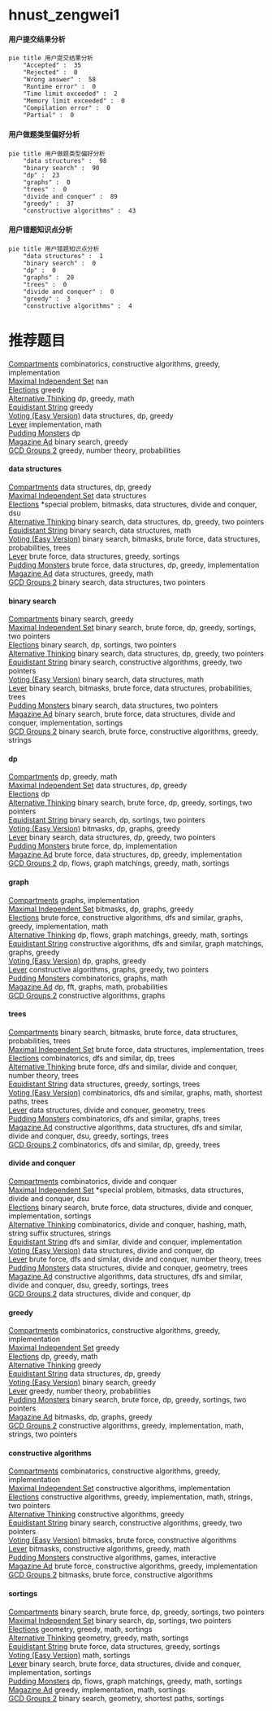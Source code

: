 # hnust_zengwei1
<!-- tabs:start -->
#### **用户提交结果分析**

```mermaid
pie title 用户提交结果分析
    "Accepted" :  35
    "Rejected" :  0
    "Wrong answer" :  58
    "Runtime error" :  0
    "Time limit exceeded" :  2
    "Memory limit exceeded" :  0
    "Compilation error" :  0
    "Partial" :  0
```
#### **用户做题类型偏好分析**

```mermaid
pie title 用户做题类型偏好分析
    "data structures" :  98
    "binary search" :  90
    "dp" :  23
    "graphs" :  0
    "trees" :  0
    "divide and conquer" :  89
    "greedy" :  37
    "constructive algorithms" :  43
```
#### **用户错题知识点分析**

```mermaid
pie title 用户错题知识点分析
    "data structures" :  1
    "binary search" :  0
    "dp" :  0
    "graphs" :  20
    "trees" :  0
    "divide and conquer" :  0
    "greedy" :  3
    "constructive algorithms" :  4
```
<!-- tabs:end -->
# 推荐题目
[Compartments](http://codeforces.com/problemset/problem/356/C)		combinatorics,
                        constructive algorithms,
                        greedy,
                        implementation		  
[Maximal Independent Set](https://codeforces.com/contest/1376/problem/B2)		nan		  
[Elections](https://codeforces.com/contest/1020/problem/C)		greedy		  
[Alternative Thinking](https://codeforces.com/contest/604/problem/C)		dp,
                        greedy,
                        math		  
[Equidistant String](http://codeforces.com/problemset/problem/545/B)		greedy		  
[Voting (Easy Version)](http://codeforces.com/problemset/problem/1251/E1)		data structures,
                        dp,
                        greedy		  
[Lever](http://codeforces.com/problemset/problem/376/A)		implementation,
                        math		  
[Pudding Monsters](http://codeforces.com/problemset/problem/436/D)		dp		  
[Magazine Ad](http://codeforces.com/problemset/problem/803/D)		binary search,
                        greedy		  
[GCD Groups 2](http://codeforces.com/problemset/problem/1198/F)		greedy,
                        number theory,
                        probabilities		  
<!-- tabs:start -->
#### **data structures**
[Compartments](http://codeforces.com/problemset/problem/1251/E1)		data structures,
                        dp,
                        greedy		  
[Maximal Independent Set](http://codeforces.com/problemset/problem/1017/G)		data structures		  
[Elections](http://codeforces.com/problemset/problem/1386/C)		*special problem,
                        bitmasks,
                        data structures,
                        divide and conquer,
                        dsu		  
[Alternative Thinking](http://codeforces.com/problemset/problem/1492/C)		binary search,
                        data structures,
                        dp,
                        greedy,
                        two pointers		  
[Equidistant String](http://codeforces.com/problemset/problem/1490/G)		binary search,
                        data structures,
                        math		  
[Voting (Easy Version)](http://codeforces.com/problemset/problem/1479/D)		binary search,
                        bitmasks,
                        brute force,
                        data structures,
                        probabilities,
                        trees		  
[Lever](http://codeforces.com/problemset/problem/1497/A)		brute force,
                        data structures,
                        greedy,
                        sortings		  
[Pudding Monsters](http://codeforces.com/problemset/problem/1491/C)		brute force,
                        data structures,
                        dp,
                        greedy,
                        implementation		  
[Magazine Ad](http://codeforces.com/problemset/problem/1492/B)		data structures,
                        greedy,
                        math		  
[GCD Groups 2](http://codeforces.com/problemset/problem/1436/E)		binary search,
                        data structures,
                        two pointers		  
#### **binary search**
[Compartments](http://codeforces.com/problemset/problem/803/D)		binary search,
                        greedy		  
[Maximal Independent Set](https://codeforces.com/contest/614/problem/D)		binary search,
                        brute force,
                        dp,
                        greedy,
                        sortings,
                        two pointers		  
[Elections](http://codeforces.com/problemset/problem/253/B)		binary search,
                        dp,
                        sortings,
                        two pointers		  
[Alternative Thinking](http://codeforces.com/problemset/problem/1492/C)		binary search,
                        data structures,
                        dp,
                        greedy,
                        two pointers		  
[Equidistant String](http://codeforces.com/problemset/problem/1463/D)		binary search,
                        constructive algorithms,
                        greedy,
                        two pointers		  
[Voting (Easy Version)](http://codeforces.com/problemset/problem/1490/G)		binary search,
                        data structures,
                        math		  
[Lever](http://codeforces.com/problemset/problem/1479/D)		binary search,
                        bitmasks,
                        brute force,
                        data structures,
                        probabilities,
                        trees		  
[Pudding Monsters](http://codeforces.com/problemset/problem/1436/E)		binary search,
                        data structures,
                        two pointers		  
[Magazine Ad](http://codeforces.com/problemset/problem/1461/D)		binary search,
                        brute force,
                        data structures,
                        divide and conquer,
                        implementation,
                        sortings		  
[GCD Groups 2](http://codeforces.com/problemset/problem/1493/C)		binary search,
                        brute force,
                        constructive algorithms,
                        greedy,
                        strings		  
#### **dp**
[Compartments](https://codeforces.com/contest/604/problem/C)		dp,
                        greedy,
                        math		  
[Maximal Independent Set](http://codeforces.com/problemset/problem/1251/E1)		data structures,
                        dp,
                        greedy		  
[Elections](http://codeforces.com/problemset/problem/436/D)		dp		  
[Alternative Thinking](https://codeforces.com/contest/614/problem/D)		binary search,
                        brute force,
                        dp,
                        greedy,
                        sortings,
                        two pointers		  
[Equidistant String](http://codeforces.com/problemset/problem/253/B)		binary search,
                        dp,
                        sortings,
                        two pointers		  
[Voting (Easy Version)](http://codeforces.com/problemset/problem/1340/B)		bitmasks,
                        dp,
                        graphs,
                        greedy		  
[Lever](http://codeforces.com/problemset/problem/1492/C)		binary search,
                        data structures,
                        dp,
                        greedy,
                        two pointers		  
[Pudding Monsters](https://codeforces.com/contest/1457/problem/C)		brute force,
                        dp,
                        implementation		  
[Magazine Ad](http://codeforces.com/problemset/problem/1491/C)		brute force,
                        data structures,
                        dp,
                        greedy,
                        implementation		  
[GCD Groups 2](http://codeforces.com/problemset/problem/1437/C)		dp,
                        flows,
                        graph matchings,
                        greedy,
                        math,
                        sortings		  
#### **graph**
[Compartments](http://codeforces.com/problemset/problem/380/B)		graphs,
                        implementation		  
[Maximal Independent Set](http://codeforces.com/problemset/problem/1340/B)		bitmasks,
                        dp,
                        graphs,
                        greedy		  
[Elections](http://codeforces.com/problemset/problem/1487/C)		brute force,
                        constructive algorithms,
                        dfs and similar,
                        graphs,
                        greedy,
                        implementation,
                        math		  
[Alternative Thinking](http://codeforces.com/problemset/problem/1437/C)		dp,
                        flows,
                        graph matchings,
                        greedy,
                        math,
                        sortings		  
[Equidistant String](http://codeforces.com/problemset/problem/1470/D)		constructive algorithms,
                        dfs and similar,
                        graph matchings,
                        graphs,
                        greedy		  
[Voting (Easy Version)](http://codeforces.com/problemset/problem/1476/C)		dp,
                        graphs,
                        greedy		  
[Lever](http://codeforces.com/problemset/problem/1304/D)		constructive algorithms,
                        graphs,
                        greedy,
                        two pointers		  
[Pudding Monsters](http://codeforces.com/problemset/problem/1475/C)		combinatorics,
                        graphs,
                        math		  
[Magazine Ad](http://codeforces.com/problemset/problem/553/E)		dp,
                        fft,
                        graphs,
                        math,
                        probabilities		  
[GCD Groups 2](http://codeforces.com/problemset/problem/1495/C)		constructive algorithms,
                        graphs		  
#### **trees**
[Compartments](http://codeforces.com/problemset/problem/1479/D)		binary search,
                        bitmasks,
                        brute force,
                        data structures,
                        probabilities,
                        trees		  
[Maximal Independent Set](http://codeforces.com/problemset/problem/1511/C)		brute force,
                        data structures,
                        implementation,
                        trees		  
[Elections](http://codeforces.com/problemset/problem/1499/F)		combinatorics,
                        dfs and similar,
                        dp,
                        trees		  
[Alternative Thinking](http://codeforces.com/problemset/problem/1491/E)		brute force,
                        dfs and similar,
                        divide and conquer,
                        number theory,
                        trees		  
[Equidistant String](http://codeforces.com/problemset/problem/1466/D)		data structures,
                        greedy,
                        sortings,
                        trees		  
[Voting (Easy Version)](http://codeforces.com/problemset/problem/1495/D)		combinatorics,
                        dfs and similar,
                        graphs,
                        math,
                        shortest paths,
                        trees		  
[Lever](http://codeforces.com/problemset/problem/1303/G)		data structures,
                        divide and conquer,
                        geometry,
                        trees		  
[Pudding Monsters](http://codeforces.com/problemset/problem/1454/E)		combinatorics,
                        dfs and similar,
                        graphs,
                        trees		  
[Magazine Ad](http://codeforces.com/problemset/problem/1494/D)		constructive algorithms,
                        data structures,
                        dfs and similar,
                        divide and conquer,
                        dsu,
                        greedy,
                        sortings,
                        trees		  
[GCD Groups 2](http://codeforces.com/problemset/problem/1292/C)		combinatorics,
                        dfs and similar,
                        dp,
                        greedy,
                        trees		  
#### **divide and conquer**
[Compartments](http://codeforces.com/problemset/problem/414/C)		combinatorics,
                        divide and conquer		  
[Maximal Independent Set](http://codeforces.com/problemset/problem/1386/C)		*special problem,
                        bitmasks,
                        data structures,
                        divide and conquer,
                        dsu		  
[Elections](http://codeforces.com/problemset/problem/1461/D)		binary search,
                        brute force,
                        data structures,
                        divide and conquer,
                        implementation,
                        sortings		  
[Alternative Thinking](http://codeforces.com/problemset/problem/1466/G)		combinatorics,
                        divide and conquer,
                        hashing,
                        math,
                        string suffix structures,
                        strings		  
[Equidistant String](http://codeforces.com/problemset/problem/1490/D)		dfs and similar,
                        divide and conquer,
                        implementation		  
[Voting (Easy Version)](https://codeforces.com/contest/1483/problem/C)		data structures,
                        divide and conquer,
                        dp		  
[Lever](http://codeforces.com/problemset/problem/1491/E)		brute force,
                        dfs and similar,
                        divide and conquer,
                        number theory,
                        trees		  
[Pudding Monsters](http://codeforces.com/problemset/problem/1303/G)		data structures,
                        divide and conquer,
                        geometry,
                        trees		  
[Magazine Ad](http://codeforces.com/problemset/problem/1494/D)		constructive algorithms,
                        data structures,
                        dfs and similar,
                        divide and conquer,
                        dsu,
                        greedy,
                        sortings,
                        trees		  
[GCD Groups 2](http://codeforces.com/problemset/problem/1482/E)		data structures,
                        divide and conquer,
                        dp		  
#### **greedy**
[Compartments](http://codeforces.com/problemset/problem/356/C)		combinatorics,
                        constructive algorithms,
                        greedy,
                        implementation		  
[Maximal Independent Set](https://codeforces.com/contest/1020/problem/C)		greedy		  
[Elections](https://codeforces.com/contest/604/problem/C)		dp,
                        greedy,
                        math		  
[Alternative Thinking](http://codeforces.com/problemset/problem/545/B)		greedy		  
[Equidistant String](http://codeforces.com/problemset/problem/1251/E1)		data structures,
                        dp,
                        greedy		  
[Voting (Easy Version)](http://codeforces.com/problemset/problem/803/D)		binary search,
                        greedy		  
[Lever](http://codeforces.com/problemset/problem/1198/F)		greedy,
                        number theory,
                        probabilities		  
[Pudding Monsters](https://codeforces.com/contest/614/problem/D)		binary search,
                        brute force,
                        dp,
                        greedy,
                        sortings,
                        two pointers		  
[Magazine Ad](http://codeforces.com/problemset/problem/1340/B)		bitmasks,
                        dp,
                        graphs,
                        greedy		  
[GCD Groups 2](https://codeforces.com/contest/1509/problem/D)		constructive algorithms,
                        greedy,
                        implementation,
                        math,
                        strings,
                        two pointers		  
#### **constructive algorithms**
[Compartments](http://codeforces.com/problemset/problem/356/C)		combinatorics,
                        constructive algorithms,
                        greedy,
                        implementation		  
[Maximal Independent Set](http://codeforces.com/problemset/problem/730/H)		constructive algorithms,
                        implementation		  
[Elections](https://codeforces.com/contest/1509/problem/D)		constructive algorithms,
                        greedy,
                        implementation,
                        math,
                        strings,
                        two pointers		  
[Alternative Thinking](http://codeforces.com/problemset/problem/1493/A)		constructive algorithms,
                        greedy		  
[Equidistant String](http://codeforces.com/problemset/problem/1463/D)		binary search,
                        constructive algorithms,
                        greedy,
                        two pointers		  
[Voting (Easy Version)](https://codeforces.com/contest/1456/problem/B)		bitmasks,
                        brute force,
                        constructive algorithms		  
[Lever](http://codeforces.com/problemset/problem/1492/D)		bitmasks,
                        constructive algorithms,
                        greedy,
                        math		  
[Pudding Monsters](https://codeforces.com/contest/1504/problem/D)		constructive algorithms,
                        games,
                        interactive		  
[Magazine Ad](https://codeforces.com/contest/1483/problem/A)		brute force,
                        constructive algorithms,
                        greedy,
                        implementation		  
[GCD Groups 2](https://codeforces.com/contest/1457/problem/D)		bitmasks,
                        brute force,
                        constructive algorithms		  
#### **sortings**
[Compartments](https://codeforces.com/contest/614/problem/D)		binary search,
                        brute force,
                        dp,
                        greedy,
                        sortings,
                        two pointers		  
[Maximal Independent Set](http://codeforces.com/problemset/problem/253/B)		binary search,
                        dp,
                        sortings,
                        two pointers		  
[Elections](https://codeforces.com/contest/1496/problem/C)		geometry,
                        greedy,
                        math,
                        sortings		  
[Alternative Thinking](http://codeforces.com/problemset/problem/1495/A)		geometry,
                        greedy,
                        math,
                        sortings		  
[Equidistant String](http://codeforces.com/problemset/problem/1497/A)		brute force,
                        data structures,
                        greedy,
                        sortings		  
[Voting (Easy Version)](http://codeforces.com/problemset/problem/1427/A)		math,
                        sortings		  
[Lever](http://codeforces.com/problemset/problem/1461/D)		binary search,
                        brute force,
                        data structures,
                        divide and conquer,
                        implementation,
                        sortings		  
[Pudding Monsters](http://codeforces.com/problemset/problem/1437/C)		dp,
                        flows,
                        graph matchings,
                        greedy,
                        math,
                        sortings		  
[Magazine Ad](http://codeforces.com/problemset/problem/1473/A)		greedy,
                        implementation,
                        math,
                        sortings		  
[GCD Groups 2](http://codeforces.com/problemset/problem/1486/B)		binary search,
                        geometry,
                        shortest paths,
                        sortings		  
<!-- tabs:end -->
